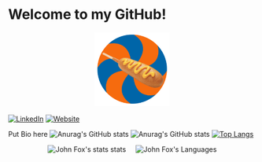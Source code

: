 # Welcome to my GitHub!

<p align="center"><a href="http://www.johnfoxweb.com/"><img width="30%" alt="Visit my website!" src="johnFoxLogo.png" /></a></p>

[![LinkedIn](https://img.shields.io/badge/-LinkedIn-informational?style=flat-square&logo=linkedin&logoColor=0072b1&colorB=616161&labelColor=black)](www.linkedin.com/in/johnfoxcompsci)
[![Website](https://img.shields.io/badge/Web-John-informational?style=flat-square&colorB=616161&labelColor=7CFC00)](https://johnfoxweb.com)

Put Bio here
![Anurag's GitHub stats](https://github-readme-stats.vercel.app/api?username=anuraghazra&count_private=true)
![Anurag's GitHub stats](https://github-readme-stats-try3.vercel.app/api?username=jff97&count_private=true)
[![Top Langs](https://github-readme-stats-try3.vercel.app/api/top-langs/?username=jff97&layout=compact)](https://github.com/jff97/github-readme-stats)


<p align="center"> <img src="https://github-readme-stats-try3-ampp0vsxx-jff97.vercel.app/api?username=jff97&show_icons=true&theme=react&count_private=true" alt="John Fox's stats stats" /> 
&nbsp;&nbsp;&nbsp;
<img src="https://github-readme-stats-try3-ampp0vsxx-jff97.vercel.app/api/top-langs?username=jff97&show_icons=true&&count_private=true&theme=react&layout=compact" alt="John Fox's Languages" />

<!--
**jff97/jff97** is a ✨ _special_ ✨ repository because its `README.md` (this file) appears on your GitHub profile.

Here are some ideas to get you started:

- 🔭 I’m currently working on ...
- 🌱 I’m currently learning ...
- 👯 I’m looking to collaborate on ...
- 🤔 I’m looking for help with ...
- 💬 Ask me about ...
- 📫 How to reach me: ...
- ⚡ Fun fact: ...
-->
